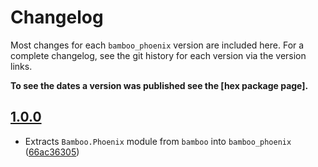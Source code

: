 # Changelog

Most changes for each `bamboo_phoenix` version are included here. For a
complete changelog, see the git history for each version via the version links.

**To see the dates a version was published see the [hex package page].**

## [1.0.0]

* Extracts `Bamboo.Phoenix` module from `bamboo` into `bamboo_phoenix` ([66ac36305])

[66ac36305]: https://github.com/thoughtbot/bamboo_phoenix/commit/66ac363051123f925f63ad361b51679afd303265
[1.0.0]: https://github.com/thoughtbot/bamboo_phoenix/releases/tag/v1.0.0
